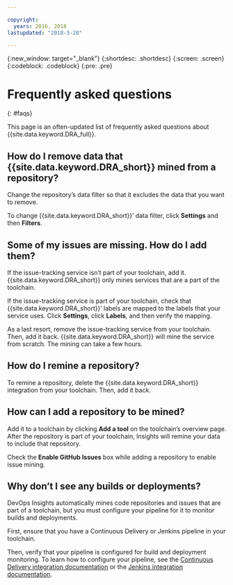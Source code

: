 ```yaml
---

copyright:
  years: 2016, 2018
lastupdated: "2018-3-28"

---
```


{:new_window: target="_blank"}
{:shortdesc: .shortdesc}
{:screen: .screen}
{:codeblock: .codeblock}
{:pre: .pre}

# Frequently asked questions
{: #faqs}

This page is an often-updated list of frequently asked questions about {{site.data.keyword.DRA_full}}.

## How do I remove data that {{site.data.keyword.DRA_short}} mined from a repository?

Change the repository’s data filter so that it excludes the data that you want to remove. 

To change {{site.data.keyword.DRA_short}}’ data filter, click **Settings** and then **Filters**. 

## Some of my issues are missing. How do I add them?

If the issue-tracking service isn’t part of your toolchain, add it. {{site.data.keyword.DRA_short}} only mines services that are a part of the toolchain. 

If the issue-tracking service is part of your toolchain, check that {{site.data.keyword.DRA_short}}’ labels are mapped to the labels that your service uses. Click **Settings**, click **Labels**, and then verify the mapping.

As a last resort, remove the issue-tracking service from your toolchain. Then, add it back. {{site.data.keyword.DRA_short}} will mine the service from scratch. The mining can take a few hours. 

## How do I remine a repository?

To remine a repository, delete the {{site.data.keyword.DRA_short}} integration from your toolchain. Then, add it back.

## How can I add a repository to be mined?

Add it to a toolchain by clicking **Add a tool** on the toolchain’s overview page. After the repository is part of your toolchain, Insights will remine your data to include that repository.

Check the **Enable GitHub Issues** box while adding a repository to enable issue mining. 

## Why don’t I see any builds or deployments?

DevOps Insights automatically mines code repositories and issues that are part of a toolchain, but you must configure your pipeline for it to monitor builds and deployments. 

First, ensure that you have a Continuous Delivery or Jenkins pipeline in your toolchain. 

Then, verify that your pipeline is configured for build and deployment monitoring. To learn how to configure your pipeline, see the [Continuous Delivery integration documentation](risk_cd.html) or the [Jenkins integration documentation](https://wiki.jenkins.io/display/JENKINS/IBM+Cloud+DevOps+Plugin).

